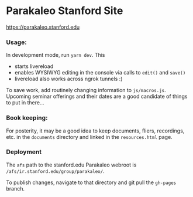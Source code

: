 # Parakaleo Stanford Site

https://parakaleo.stanford.edu

### Usage:

In development mode, run `yarn dev`. This
- starts livereload
- enables WYSIWYG editing in the console via calls to `edit()` and `save()`
- livereload also works across ngrok tunnels :)

To save work, add routinely changing information to
`js/macros.js`.  Upcoming seminar offerings and their
dates are a good candidate of things to put in
there...

### Book keeping:
For posterity, it may be a good idea to keep documents, fliers, recordings, etc.
in the `documents` directory and linked in the `resources.html` page.

### Deployment

The `afs` path to the stanford.edu Parakaleo webroot is
`/afs/ir.stanford.edu/group/parakaleo/`.

To publish changes, navigate to that directory and git pull the `gh-pages`
branch.
